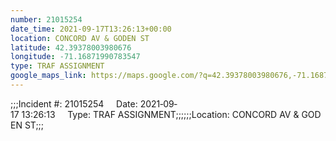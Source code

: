 ```yaml
---
number: 21015254
date_time: 2021-09-17T13:26:13+00:00
location: CONCORD AV & GODEN ST
latitude: 42.39378003980676
longitude: -71.16871990783547
type: TRAF ASSIGNMENT
google_maps_link: https://maps.google.com/?q=42.39378003980676,-71.16871990783547
---
```


;;;Incident #: 21015254     Date: 2021‐09‐17 13:26:13     Type: TRAF ASSIGNMENT;;;;;;Location: CONCORD AV & GODEN ST;;;
